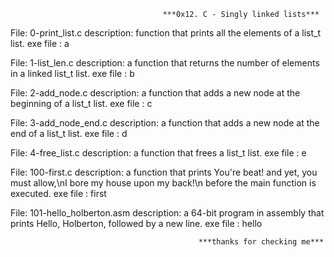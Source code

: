                                       ***0x12. C - Singly linked lists***

File: 0-print_list.c description:
function that prints all the elements of a list_t list.
exe file : a

File: 1-list_len.c description:
a function that returns the number of elements in a linked list_t list.
exe file : b

File: 2-add_node.c description:
a function that adds a new node at the beginning of a list_t list.
exe file : c

File: 3-add_node_end.c description:
a function that adds a new node at the end of a list_t list.
exe file : d

File: 4-free_list.c description:
 a function that frees a list_t list.
exe file : e

File: 100-first.c description:
a function that prints You're beat! and yet, you must allow,\nI bore my house upon my back!\n before the main function is executed.
exe file : first

File: 101-hello_holberton.asm description:
a 64-bit program in assembly that prints Hello, Holberton, followed by a new line.
exe file : hello

                                              ***thanks for checking me***
